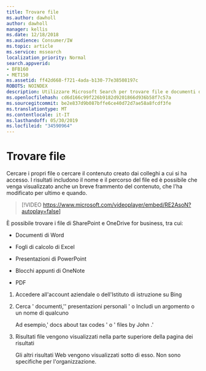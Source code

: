 ```yaml
---
title: Trovare file
ms.author: dawholl
author: dawholl
manager: kellis
ms.date: 12/18/2018
ms.audience: Consumer/IW
ms.topic: article
ms.service: mssearch
localization_priority: Normal
search.appverid:
- BFB160
- MET150
ms.assetid: ff42d668-f721-4ada-b130-77e38508197c
ROBOTS: NOINDEX
description: Utilizzare Microsoft Search per trovare file e documenti di Office e le informazioni che verranno visualizzate
ms.openlocfilehash: cd6d166c99f226b9182d9201866d936b58f7c57a
ms.sourcegitcommit: be2e837d9b087bffe6ce40d72d7ae58a8fcdf3fe
ms.translationtype: MT
ms.contentlocale: it-IT
ms.lasthandoff: 05/30/2019
ms.locfileid: "34590964"
---
```

# <a name="find-files"></a>Trovare file

Cercare i propri file o cercare il contenuto creato dai colleghi a cui si ha accesso. I risultati includono il nome e il percorso del file ed è possibile che venga visualizzato anche un breve frammento del contenuto, che l'ha modificato per ultimo e quando.
  
> [!VIDEO https://www.microsoft.com/videoplayer/embed/RE2AsoN?autoplay=false]
  
È possibile trovare i file di SharePoint e OneDrive for business, tra cui:
  
- Documenti di Word
    
- Fogli di calcolo di Excel
    
- Presentazioni di PowerPoint
    
- Blocchi appunti di OneNote
    
- PDF
    
1. Accedere all'account aziendale o dell'Istituto di istruzione su Bing
    
2. Cerca ' documenti,'' presentazioni personali ' o Includi un argomento o un nome di qualcuno
    
    Ad esempio,' docs about tax codes ' o ' files by John .'
    
3. Risultati file vengono visualizzati nella parte superiore della pagina dei risultati
    
    Gli altri risultati Web vengono visualizzati sotto di esso. Non sono specifiche per l'organizzazione.


